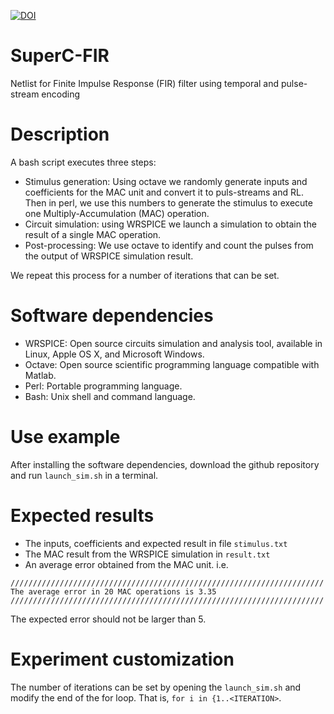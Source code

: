 [![DOI](https://zenodo.org/badge/DOI/10.5281/zenodo.5746714.svg)](https://doi.org/10.5281/zenodo.5746713)

# SuperC-FIR
Netlist for Finite Impulse Response (FIR) filter using temporal and pulse-stream encoding

# Description

A bash script executes three steps: 
* Stimulus generation: Using octave we randomly generate inputs and coefficients for the MAC unit and convert it to puls-streams and RL. Then in perl, we use this numbers to generate the stimulus to execute one Multiply-Accumulation (MAC) operation. 
* Circuit simulation: using WRSPICE we launch a simulation to obtain the result of a single MAC operation.
* Post-processing: We use octave to identify and count the pulses from the output of WRSPICE simulation result.

We repeat this process for a number of iterations that can be set. 

# Software dependencies

* WRSPICE: Open source circuits simulation and analysis tool, available in Linux, Apple OS X, and Microsoft Windows. 
* Octave: Open source scientific programming language compatible with Matlab. 
* Perl: Portable programming language. 
* Bash: Unix shell and command language.

# Use example

After installing the software dependencies, download the github repository and run `launch_sim.sh` in a terminal. 

# Expected results

* The inputs, coefficients and expected result in file `stimulus.txt`
* The MAC result from the WRSPICE simulation in `result.txt`
* An average error obtained from the MAC unit. i.e.

```
//////////////////////////////////////////////////////////////////////
The average error in 20 MAC operations is 3.35
//////////////////////////////////////////////////////////////////////
```

The expected error should not be larger than 5.

# Experiment customization
The number of iterations can be set by opening the `launch_sim.sh` and modify the end of the for loop. That is, `for i in {1..<ITERATION>`.

